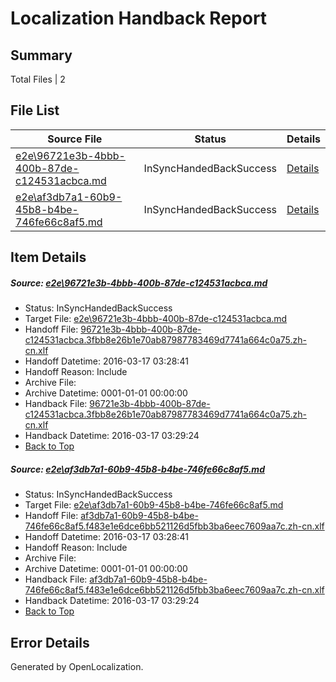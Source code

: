 # <a name='report-top'></a> Localization Handback Report

## Summary
 Total Files | 2

## File List
 Source File | Status | Details 
 ----------- | ------ | ------- 
 [e2e\96721e3b-4bbb-400b-87de-c124531acbca.md](https://github.com/OpenLocalizationTest/oltest/blob/70e9314ab376397f21f9fd1ce9313810b27abc39/e2e/96721e3b-4bbb-400b-87de-c124531acbca.md) | InSyncHandedBackSuccess | [Details](#dcbff41da5eb8a30a9b84a1b000d6420b86609561)
 [e2e\af3db7a1-60b9-45b8-b4be-746fe66c8af5.md](https://github.com/OpenLocalizationTest/oltest/blob/70e9314ab376397f21f9fd1ce9313810b27abc39/e2e/af3db7a1-60b9-45b8-b4be-746fe66c8af5.md) | InSyncHandedBackSuccess | [Details](#6d25f88f45b20b581a7dfcbcfd98e3a571e817b42)

## Item Details
##### <a name='dcbff41da5eb8a30a9b84a1b000d6420b86609561'></a> Source: [e2e\96721e3b-4bbb-400b-87de-c124531acbca.md](https://github.com/OpenLocalizationTest/oltest/blob/70e9314ab376397f21f9fd1ce9313810b27abc39/e2e/96721e3b-4bbb-400b-87de-c124531acbca.md)
* Status: InSyncHandedBackSuccess
* Target File: [e2e\96721e3b-4bbb-400b-87de-c124531acbca.md](https://github.com/OpenLocalizationTestOrg/oltest.zh-cn/blob/e36b10481ea8bbd5660a92acf3e64a3dd9eb36f0/e2e/96721e3b-4bbb-400b-87de-c124531acbca.md)
* Handoff File: [96721e3b-4bbb-400b-87de-c124531acbca.3fbb8e26b1e70ab87987783469d7741a664c0a75.zh-cn.xlf](https://github.com/OpenLocalizationTestOrg/olhandoff/blob/06b2e6a0ced48032bd177fa0f449f2981df8243a/ol-handoff/OpenLocalizationTestOrg/oltest.zh-cn/xinjiang/ht/96721e3b-4bbb-400b-87de-c124531acbca.3fbb8e26b1e70ab87987783469d7741a664c0a75.zh-cn.xlf)
* Handoff Datetime: 2016-03-17 03:28:41
* Handoff Reason: Include
* Archive File: 
* Archive Datetime: 0001-01-01 00:00:00
* Handback File: [96721e3b-4bbb-400b-87de-c124531acbca.3fbb8e26b1e70ab87987783469d7741a664c0a75.zh-cn.xlf](https://github.com/OpenLocalizationTestOrg/olhandback/blob/da34c2b70d416ed5d97015b67fb5ac8a5aafaee1/ol-handback/OpenLocalizationTestOrg/oltest.zh-cn/xinjiang/ht/96721e3b-4bbb-400b-87de-c124531acbca.3fbb8e26b1e70ab87987783469d7741a664c0a75.zh-cn.xlf)
* Handback Datetime: 2016-03-17 03:29:24
* [Back to Top](#report-top)

##### <a name='6d25f88f45b20b581a7dfcbcfd98e3a571e817b42'></a> Source: [e2e\af3db7a1-60b9-45b8-b4be-746fe66c8af5.md](https://github.com/OpenLocalizationTest/oltest/blob/70e9314ab376397f21f9fd1ce9313810b27abc39/e2e/af3db7a1-60b9-45b8-b4be-746fe66c8af5.md)
* Status: InSyncHandedBackSuccess
* Target File: [e2e\af3db7a1-60b9-45b8-b4be-746fe66c8af5.md](https://github.com/OpenLocalizationTestOrg/oltest.zh-cn/blob/e36b10481ea8bbd5660a92acf3e64a3dd9eb36f0/e2e/af3db7a1-60b9-45b8-b4be-746fe66c8af5.md)
* Handoff File: [af3db7a1-60b9-45b8-b4be-746fe66c8af5.f483e1e6dce6bb521126d5fbb3ba6eec7609aa7c.zh-cn.xlf](https://github.com/OpenLocalizationTestOrg/olhandoff/blob/06b2e6a0ced48032bd177fa0f449f2981df8243a/ol-handoff/OpenLocalizationTestOrg/oltest.zh-cn/xinjiang/ht/af3db7a1-60b9-45b8-b4be-746fe66c8af5.f483e1e6dce6bb521126d5fbb3ba6eec7609aa7c.zh-cn.xlf)
* Handoff Datetime: 2016-03-17 03:28:41
* Handoff Reason: Include
* Archive File: 
* Archive Datetime: 0001-01-01 00:00:00
* Handback File: [af3db7a1-60b9-45b8-b4be-746fe66c8af5.f483e1e6dce6bb521126d5fbb3ba6eec7609aa7c.zh-cn.xlf](https://github.com/OpenLocalizationTestOrg/olhandback/blob/da34c2b70d416ed5d97015b67fb5ac8a5aafaee1/ol-handback/OpenLocalizationTestOrg/oltest.zh-cn/xinjiang/ht/af3db7a1-60b9-45b8-b4be-746fe66c8af5.f483e1e6dce6bb521126d5fbb3ba6eec7609aa7c.zh-cn.xlf)
* Handback Datetime: 2016-03-17 03:29:24
* [Back to Top](#report-top)


## Error Details

Generated by OpenLocalization.
